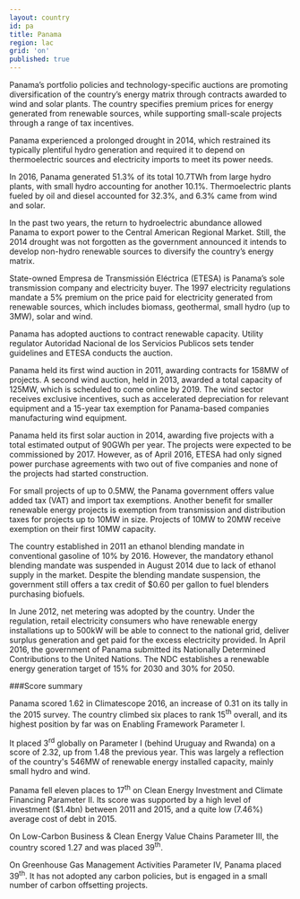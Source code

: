 ```yaml
---
layout: country
id: pa
title: Panama
region: lac
grid: 'on'
published: true
---
```


Panama’s portfolio policies and technology-specific auctions are promoting diversification of the country’s energy matrix through contracts awarded to wind and solar plants. The country specifies premium prices for energy generated from renewable sources, while supporting small-scale projects through a range of tax 
incentives.

Panama experienced a prolonged drought in 2014, which restrained its typically plentiful hydro generation and required it to depend on thermoelectric sources and electricity imports to meet its power needs.

In 2016, Panama generated 51.3% of its total 10.7TWh from large hydro plants, with small hydro accounting for another 10.1%. Thermoelectric plants fueled by oil and diesel accounted for 32.3%, and 6.3% came from wind and solar.

In the past two years, the return to hydroelectric abundance allowed Panama to export power to the Central American Regional Market. Still, the 2014 drought was not forgotten as the government announced it intends to develop non-hydro renewable sources to diversify the country’s energy matrix.

State-owned Empresa de Transmissión Eléctrica (ETESA) is Panama’s sole transmission company and electricity buyer. The 1997 electricity regulations mandate a 5% premium on the price paid for electricity generated from renewable sources, which includes biomass, geothermal, small hydro (up to 3MW), solar and wind.

Panama has adopted auctions to contract renewable capacity. Utility regulator Autoridad Nacional de los Servicios Publicos sets tender guidelines and ETESA conducts the auction.

Panama held its first wind auction in 2011, awarding contracts for 158MW of projects. A second wind auction, held in 2013, awarded a total capacity of 125MW, which is scheduled to come online by 2019. The wind sector receives exclusive incentives, such as accelerated depreciation for relevant equipment and a 15-year tax exemption for Panama-based companies manufacturing wind equipment.

Panama held its first solar auction in 2014, awarding five projects with a total estimated output of 90GWh per year. The projects were expected to be commissioned by 2017. However, as of April 2016, ETESA had only signed power purchase agreements with two out of five companies and none of the projects had started construction.

For small projects of up to 0.5MW, the Panama government offers value added tax (VAT) and import tax exemptions. Another benefit for smaller renewable energy projects is exemption from transmission and distribution taxes for projects up to 10MW in size. Projects of 10MW to 20MW receive exemption on their first 10MW capacity.

The country established in 2011 an ethanol blending mandate in conventional gasoline of 10% by 2016. However, the mandatory ethanol blending mandate was suspended in August 2014 due to lack of ethanol supply in the market. Despite the blending mandate suspension, the government still offers a tax credit of $0.60 per gallon to fuel blenders purchasing biofuels.

In June 2012, net metering was adopted by the country. Under the regulation, retail electricity consumers who have renewable energy installations up to 500kW will be able to connect to the national grid, deliver surplus generation and get paid for the excess electricity provided. In April 2016, the government of Panama submitted its Nationally Determined Contributions to the United Nations. The NDC establishes a renewable energy generation target of 15% for 2030 and 30% for 2050.


###Score summary

Panama scored 1.62 in Climatescope 2016, an increase of 0.31 on its tally in the 2015 survey. The country climbed six places to rank 15<sup>th</sup> overall, and its highest position by far was on Enabling Framework Parameter I.

It placed 3<sup>rd</sup> globally on Parameter I (behind Uruguay and Rwanda) on a score of 2.32, up from 1.48 the previous year. This was largely a reflection of the country's 546MW of renewable energy installed capacity, mainly small hydro and wind.

Panama fell eleven places to 17<sup>th</sup> on Clean Energy Investment and Climate Financing Parameter II. Its score was supported by a high level of investment ($1.4bn) between 2011 and 2015, and a quite low (7.46%) average cost of debt in 2015.

On Low-Carbon Business & Clean Energy Value Chains Parameter III, the country scored 1.27 and was placed 39<sup>th</sup>. 

On Greenhouse Gas Management Activities Parameter IV, Panama placed 39<sup>th</sup>. It has not adopted any carbon policies, but is engaged in a small number of carbon offsetting projects.
